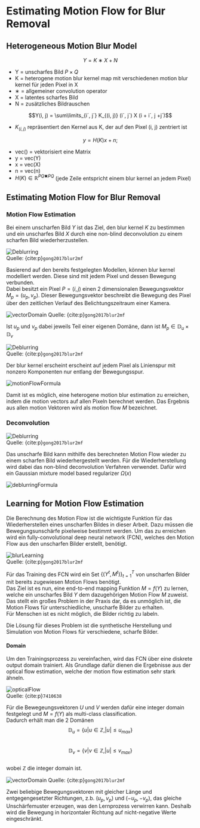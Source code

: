 # Estimating Motion Flow for Blur Removal


## Heterogeneous Motion Blur Model


$$Y = K ∗ X + N$$


* Y = unscharfes Bild $P \times Q$
* K = heterogene motion blur kernel map mit verschiedenen motion blur kernel für jeden Pixel in X
* ∗ = allgemeiner convolution operator
* X = latentes scharfes Bild
* N = zusätzliches Bildrauschen


$$Y(i, j) = \sum\limits_{i´, j´} K_{(i, j)} (i´, j´) X (i + i´, j +j´)$$


* $K_{(i, j)}$ repräsentiert den Kernel aus K, der auf den Pixel (i, j) zentriert ist


$$y = H(K)x + n;$$


* vec() = vektorisiert eine Matrix
* y = vec(Y) 
* x = vec(X)
* n = vec(n)
* $H(K) ∈ \mathbb{R}^{PQ✖PQ}$ (jede Zeile entspricht einem blur kernel an jedem Pixel)


## Estimating Motion Flow for Blur Removal

### Motion Flow Estimation


Bei einem unscharfen Bild $Y$ ist das Ziel, den blur kernel $K$ zu bestimmen und ein unscharfes Bild $X$ durch eine non-blind deconvolution zu einem scharfen Bild wiederherzustellen.


![Deblurring](./images/deblurring1.jpg)  
Quelle: {cite:p}`gong2017blur2mf`


Basierend auf den bereits festgelegten Modellen, können blur kernel modelliert werden. Diese sind mit jedem Pixel und dessen Bewegung verbunden.  
Dabei besitzt ein Pixel $P = (i, j)$ einen 2 dimensionalen Bewegungsvektor $M_p = (u_p, v_p)$. Dieser Bewegungsvektor beschreibt die Bewegung des Pixel über den zeitlichen Verlauf des Belichtungszeitraum einer Kamera.  


![vectorDomain](./images/vectorDomain.PNG)
Quelle: {cite:p}`gong2017blur2mf`


Ist $u_p$ und $v_p$ dabei jeweils Teil einer eigenen Domäne, dann ist $M_p \in \mathbb{D}_u \times \mathbb{D}_v$


![Deblurring](./images/motionblurandflow.PNG)  
Quelle: {cite:p}`gong2017blur2mf`


Der blur kernel erscheint erscheint auf jedem Pixel als Linienspur mit nonzero Komponenten nur entlang der Bewegungsspur.


![motionFlowFormula](./images/motionFlowFormula.PNG)


Damit ist es möglich, eine heterogene motion blur estimation zu erreichen, indem die motion vectors auf allen Pixeln berechnet werden. Das Ergebnis aus allen motion Vektoren wird als motion flow $M$ bezeichnet.


### Deconvolution


![Deblurring](./images/deblurring2.jpg)  
Quelle: {cite:p}`gong2017blur2mf`


Das unscharfe Bild kann mithilfe des berechneten Motion Flow wieder zu einem scharfen Bild wiederhergestellt werden. Für die Wiederherstellung wird dabei das non-blind deconvolution Verfahren verwendet. Dafür wird ein Gaussian mixture model based regularizer $\Omega(x)$


![deblurringFormula](./images/deblurringFormula.PNG)


## Learning for Motion Flow Estimation

Die Berechnung des Motion Flow ist die wichtigste Funktion für das Wiederherstellen eines unscharfen Bildes in dieser Arbeit. Dazu müssen die Bewegungsunschärfe pixelweise bestimmt werden. 
Um das zu erreichen wird ein fully-convolutional deep neural network (FCN), welches den Motion Flow aus den unscharfen Bilder erstellt, benötigt.


![blurLearning](./images/blurLearning.jpg)  
Quelle: {cite:p}`gong2017blur2mf`


Für das Training des FCN wird ein Set $\{(Y^t,M^t)\}^T_{t=1}$ von unscharfen Bilder mit bereits zugewiesen Motion Flows benötigt.  
Das Ziel ist es nun, eine end-to-end mapping Funktion $M=f(Y)$ zu lernen, welche ein unscharfes Bild $Y$ dem dazugehörigen Motion Flow $M$ zuweist.  
Das stellt ein großes Problem in der Praxis dar, da es unmöglich ist, die Motion Flows für unterschiedliche, unscharfe Bilder zu erhalten.  
Für Menschen ist es nicht möglich, die Bilder richtig zu labeln.  

Die Lösung für dieses Problem ist die synthetische Herstellung und Simulation von Motion Flows für verschiedene, scharfe Bilder.


#### Domain

Um den Trainingsprozess zu vereinfachen, wird das FCN über eine diskrete output domain trainiert. Als Grundlage dafür dienen die Ergebnisse aus der optical flow estimation, welche der motion flow estimation sehr stark ähneln.  



![opticalFlow](./images/opticalFlow.PNG)  
Quelle: {cite:p}`7410638`


Für die Bewegeungsvektoren $U$ und $V$ werden dafür eine integer domain festgelegt und $M =f(Y)$ als multi-class classification.  
Dadurch erhält man die 2 Domänen  
$$\mathbb{D}_u = \{u|u ∈ \mathbb{Z}, |u| \leq u_{max}\}$$  
$$\mathbb{D}_v = \{v|v ∈ \mathbb{Z}, |u| \leq v_{max}\}$$  
wobei $\mathbb{Z}$ die integer domain ist.


![vectorDomain](./images/vectorDomain.PNG)
Quelle: {cite:p}`gong2017blur2mf`


Zwei beliebige Bewegungsvektoren mit gleicher Länge und entgegengesetzter Richtungen, z.b. $(u_p, v_p)$ und $(-u_p, -v_p)$, das gleiche Unschärfemuster erzeugen, was den Lernprozess verwirren kann. Deshalb wird die Bewegung in horizontaler Richtung auf nicht-negative Werte eingeschränkt.

